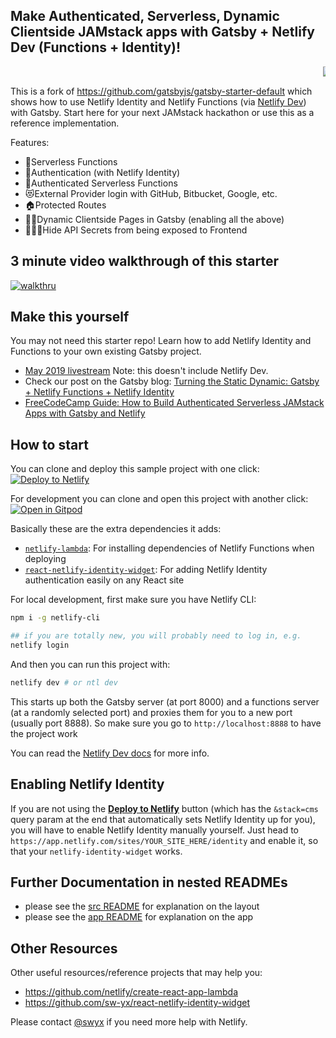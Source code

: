 ## Make Authenticated, Serverless, Dynamic Clientside JAMstack apps with Gatsby + Netlify Dev (Functions + Identity)!

<marquee>
  <div>
  <a href="https://app.netlify.com/sites/jamstack-hackathon-starter/deploys?utm_source=github&utm_medium=swyx-hackathon-starter&utm_campaign=devex">
<img alt="Netlify Status" src="https://api.netlify.com/api/v1/badges/7be76523-4643-4ce9-a6fd-a103463b62f3/deploy-status?utm_source=github&utm_medium=swyx-hackathon-starter&utm_campaign=devex" />
  </a>
    <a href="https://gitpod.io/from-referrer/" style="margin-left:600px;">
    <img alt="Open Gitpod" src="https://img.shields.io/badge/gitpod-ready-blue?logo=gitpod" />
    </a>
  </div>
</marquee>


This is a fork of https://github.com/gatsbyjs/gatsby-starter-default which shows how to use Netlify Identity and Netlify Functions (via [Netlify Dev](https://www.netlify.com/products/dev/?utm_source=github&utm_medium=swyx-hackathon-starter&utm_campaign=devex)) with Gatsby. Start here for your next JAMstack hackathon or use this as a reference implementation.

Features:

- 🚋Serverless Functions
- 🔏Authentication (with Netlify Identity)
- 🔐Authenticated Serverless Functions
- 😻External Provider login with GitHub, Bitbucket, Google, etc.
- 🏠Protected Routes
- 👋🏼Dynamic Clientside Pages in Gatsby (enabling all the above)
- 🕵🏼‍♂️Hide API Secrets from being exposed to Frontend

## 3 minute video walkthrough of this starter

[![walkthru](https://img.youtube.com/vi/bueXJInQt2c/1.jpg)](https://www.youtube.com/watch?v=bueXJInQt2c)


## Make this yourself

You may not need this starter repo! Learn how to add Netlify Identity and Functions to your own existing Gatsby project. 


- [May 2019 livestream](https://www.youtube.com/watch?v=vrSoLMmQ46k&feature=youtu.be) Note: this doesn't include Netlify Dev.
- Check our post on the Gatsby blog: [Turning the Static Dynamic: Gatsby + Netlify Functions + Netlify Identity](https://www.gatsbyjs.org/blog/2018-12-17-turning-the-static-dynamic/)
- [FreeCodeCamp Guide: How to Build Authenticated Serverless JAMstack Apps with Gatsby and Netlify](https://www.freecodecamp.org/news/building-jamstack-apps/)

## How to start

You can clone and deploy this sample project with one click:
[![Deploy to Netlify](https://www.netlify.com/img/deploy/button.svg)](https://app.netlify.com/start/deploy?repository=https://github.com/sw-yx/jamstack-hackathon-starter&stack=cms&utm_source=github&utm_medium=swyx-hackathon-starter&utm_campaign=devex)

For development you can clone and open this project with another click: 
[![Open in Gitpod](https://gitpod.io/button/open-in-gitpod.svg)](https://gitpod.io/from-referrer/)

Basically these are the extra dependencies it adds:

- [`netlify-lambda`](https://github.com/netlify/netlify-lambda): For installing dependencies of Netlify Functions when deploying
- [`react-netlify-identity-widget`](https://github.com/sw-yx/react-netlify-identity-widget): For adding Netlify Identity authentication easily on any React site

For local development, first make sure you have Netlify CLI:

```bash
npm i -g netlify-cli

## if you are totally new, you will probably need to log in, e.g.
netlify login
```

And then you can run this project with:

```bash
netlify dev # or ntl dev
```

This starts up both the Gatsby server (at port 8000) and a functions server (at a randomly selected port) and proxies them for you to a new port (usually port 8888). So make sure you go to `http://localhost:8888` to have the project work

You can read the [Netlify Dev docs](https://www.netlify.com/docs/cli/?utm_source=github&utm_medium=swyx-jamstack&utm_campaign=devex#netlify-dev-beta) for more info.

## Enabling Netlify Identity

If you are not using the [**Deploy to Netlify**](https://app.netlify.com/start/deploy?repository=https://github.com/sw-yx/jamstack-hackathon-starter&stack=cms&utm_source=github&utm_medium=swyx-hackathon-starter&utm_campaign=devex) button (which has the `&stack=cms` query param at the end that automatically sets Netlify Identity up for you), you will have to enable Netlify Identity manually yourself. Just head to `https://app.netlify.com/sites/YOUR_SITE_HERE/identity` and enable it, so that your `netlify-identity-widget` works.

## Further Documentation in nested READMEs

- please see the [src README](/src/README.md) for explanation on the layout
- please see the [app README](/src/app/README.md) for explanation on the app

## Other Resources

Other useful resources/reference projects that may help you:

- https://github.com/netlify/create-react-app-lambda
- https://github.com/sw-yx/react-netlify-identity-widget

Please contact [@swyx](https://twitter.com/swyx) if you need more help with Netlify.
